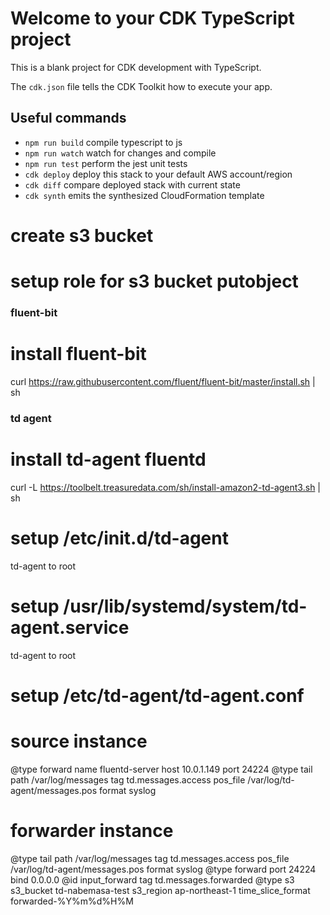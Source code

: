 # Welcome to your CDK TypeScript project

This is a blank project for CDK development with TypeScript.

The `cdk.json` file tells the CDK Toolkit how to execute your app.

## Useful commands

* `npm run build`   compile typescript to js
* `npm run watch`   watch for changes and compile
* `npm run test`    perform the jest unit tests
* `cdk deploy`      deploy this stack to your default AWS account/region
* `cdk diff`        compare deployed stack with current state
* `cdk synth`       emits the synthesized CloudFormation template

# create s3 bucket
# setup role for s3 bucket putobject
### fluent-bit
# install fluent-bit
curl https://raw.githubusercontent.com/fluent/fluent-bit/master/install.sh | sh


### td agent
# install td-agent fluentd
curl -L https://toolbelt.treasuredata.com/sh/install-amazon2-td-agent3.sh | sh

# setup /etc/init.d/td-agent 
 td-agent to root
# setup  /usr/lib/systemd/system/td-agent.service
 td-agent to root
# setup /etc/td-agent/td-agent.conf
# source instance
<match td.messages.access>
  @type forward
  <server>
    name fluentd-server
    host 10.0.1.149
    port 24224
  </server>
</match>
<source>
  @type tail
  path /var/log/messages
  tag td.messages.access
  pos_file /var/log/td-agent/messages.pos
  format syslog
</source>

# forwarder instance
<source>
  @type tail
  path /var/log/messages
  tag td.messages.access
  pos_file /var/log/td-agent/messages.pos
  format syslog
</source>
<source>
  @type forward
  port 24224
  bind 0.0.0.0
  @id input_forward
  tag td.messages.forwarded
</source>
<match td.messages.forwarded>
  @type s3
  s3_bucket td-nabemasa-test
  s3_region ap-northeast-1
  time_slice_format forwarded-%Y%m%d%H%M
</match>

